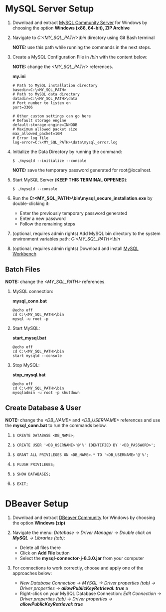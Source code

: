# MySQL Server Setup

1. Download and extract [MySQL Community Server](https://dev.mysql.com/downloads/mysql/) for Windows by choosing the option **Windows (x86, 64-bit), ZIP Archive**

2. Navigate to _C:\<MY_SQL_PATH>\bin_ directory using Git Bash terminal

   **NOTE:** use this path while running the commands in the next steps.

3. Create a MySQL Configuration File in _/bin_ with the content below:

   **NOTE:** change the _<MY_SQL_PATH>_ references.

   **my.ini**

   ```
   # Path to MySQL installation directory
   basedir=C:\<MY_SQL_PATH>
   # Path to MySQL data directory
   datadir=C:\<MY_SQL_PATH>\data
   # Port number to listen on
   port=3306

   # Other custom settings can go here
   # Default storage engine
   default-storage-engine=INNODB
   # Maximum allowed packet size
   max_allowed_packet=16M
   # Error log file
   log-error=C:\<MY_SQL_PATH>\data\mysql_error.log
   ```

4. Initialize the Data Directory by running the command:

   `$ ./mysqld --initialize --console`

   **NOTE:** save the temporary password generated for root@localhost.

5. Start MySQL Server (**KEEP THIS TERMINAL OPPENED**):

   `$ ./mysqld --console`

6. Run the **C:\<MY_SQL_PATH>\bin\mysql_secure_installation.exe** by double-clicking it:

   - Enter the previously temporary password generated
   - Enter a new password
   - Follow the remaining steps

7. (optional, requires admin rights) Add MySQL bin directory to the system environment variables path: _C:\<MY_SQL_PATH>\bin_

8. (optional, requires admin rights) Download and install [MySQL Workbench](https://dev.mysql.com/downloads/workbench/)

## Batch Files

**NOTE:** change the _<MY_SQL_PATH>_ references.

1. MySQL connection:

   **mysql_conn.bat**

   ```
   @echo off
   cd C:\<MY_SQL_PATH>\bin
   mysql -u root -p
   ```

2. Start MySQL:

   **start_mysql.bat**

   ```
   @echo off
   cd C:\<MY_SQL_PATH>\bin
   start mysqld --console
   ```

3. Stop MySQL:

   **stop_mysql.bat**

   ```
   @echo off
   cd C:\<MY_SQL_PATH>\bin
   mysqladmin -u root -p shutdown
   ```

## Create Database & User

**NOTE:** change the _<DB_NAME>_ and _<DB_USERNAME>_ references and use the **mysql_conn.bat** to run the commands below.

1. `$ CREATE DATABASE <DB_NAME>;`

2. `$ CREATE USER '<DB_USERNAME>'@'%' IDENTIFIED BY '<DB_PASSWORD>';`

3. `$ GRANT ALL PRIVILEGES ON <DB_NAME>.* TO '<DB_USERNAME>'@'%';`

4. `$ FLUSH PRIVILEGES;`

5. `$ SHOW DATABASES;`

6. `$ EXIT;`

# DBeaver Setup

1. Download and extract [DBeaver Community](https://dbeaver.io/download/) for Windows by choosing the option **Windows (zip)**

2. Navigate the menu: _Database -> Driver Manager -> Double click on **MySQL** -> Libraries (tab)_:

   - Delete all files there
   - Click on **Add File** button
   - Select the **mysql-connector-j-8.3.0.jar** from your computer

3. For connections to work correctly, choose and apply one of the approaches below:

   - _New Database Connection -> MYSQL -> Driver properties (tab) -> Driver properties -> **allowPublicKeyRetrieval: true**_
     a
   - Right-click on your MySQL Database Connection: _Edit Connection -> Driver properties (tab) -> Driver properties -> **allowPublicKeyRetrieval: true**_
